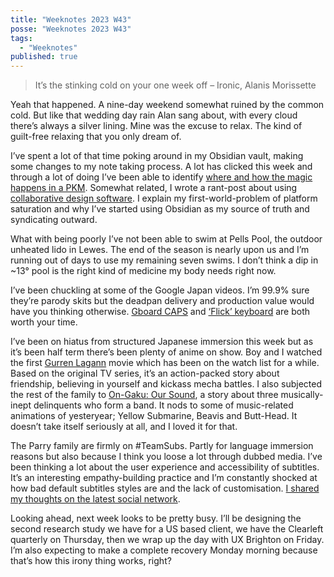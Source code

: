 ```yaml
---
title: "Weeknotes 2023 W43"
posse: "Weeknotes 2023 W43"
tags:
  - "Weeknotes"
published: true
---
```


>It’s the stinking cold on your one week off
>– Ironic, Alanis Morissette

Yeah that happened. A nine-day weekend somewhat ruined by the common cold. But like that wedding day rain Alan sang about, with every cloud there’s always a silver lining. Mine was the excuse to relax. The kind of guilt-free relaxing that you only dream of.

I’ve spent a lot of that time poking around in my Obsidian vault, making some changes to my note taking process. A lot has clicked this week and through a lot of doing I’ve been able to identify [where and how the magic happens in a PKM](https://benjamin.parry.is/writing/2023/10/the-magic-of-a-pkm/). Somewhat related, I wrote a rant-post about using [collaborative design software](https://benjamin.parry.is/writing/2023/10/screaming-at-screens/). I explain my first-world-problem of platform saturation and why I’ve started using Obsidian as my source of truth and syndicating outward.

What with being poorly I’ve not been able to swim at Pells Pool, the outdoor unheated lido in Lewes. The end of the season is nearly upon us and I’m running out of days to use my remaining seven swims. I don’t think a dip in ~13° pool is the right kind of medicine my body needs right now.

I’ve been chuckling at some of the Google Japan videos. I’m 99.9% sure they’re parody skits but the deadpan delivery and production value would have you thinking otherwise. [Gboard CAPS](https://www.youtube.com/watch?v=6vib77CUxNM) and [‘Flick’ keyboard](https://www.youtube.com/watch?v=5LI1PysAlkU) are both worth your time.

I’ve been on hiatus from structured Japanese immersion this week but as it’s been half term there’s been plenty of anime on show. Boy and I watched the first [Gurren Lagann](https://myanimelist.net/anime/4107/Tengen_Toppa_Gurren_Lagann_Movie_1__Gurren-hen) movie which has been on the watch list for a while. Based on the original TV series, it’s an action-packed story about friendship, believing in yourself and kickass mecha battles. I also subjected the rest of the family to [On-Gaku: Our Sound](https://myanimelist.net/anime/40331/Ongaku), a story about three musically-inept delinquents who form a band. It nods to some of music-related animations of yesteryear; Yellow Submarine, Beavis and Butt-Head. It doesn’t take itself seriously at all, and I loved it for that.

The Parry family are firmly on #TeamSubs. Partly for language immersion reasons but also because I think you loose a lot through dubbed media. I’ve been thinking a lot about the user experience and accessibility of subtitles. It’s an interesting empathy-building practice and I’m constantly shocked at how bad default subtitles styles are and the lack of customisation. [I shared my thoughts on the latest social network](https://mastodon.social/@benjaminparry/110595735297367444).

Looking ahead, next week looks to be pretty busy. I’ll be designing the second research study we have for a US based client, we have the Clearleft quarterly on Thursday, then we wrap up the day with UX Brighton on Friday. I’m also expecting to make a complete recovery Monday morning because that’s how this irony thing works, right?